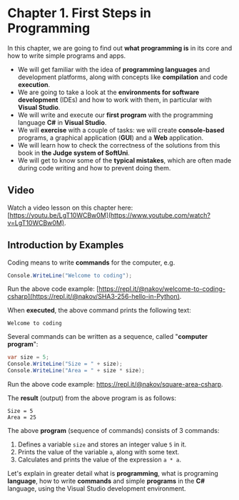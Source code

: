 # Chapter 1. First Steps in Programming

In this chapter, we are going to find out **what programming is** in its core and how to write simple programs and apps.

* We will get familiar with the idea of **programming languages** and development platforms, along with concepts like **compilation** and code **execution**.
* We are going to take a look at the **environments for software development** \(IDEs\) and how to work with them, in particular with **Visual Studio**.
* We will write and execute our **first program** with the programming language **C\#** in **Visual Studio**.
* We will **exercise** with a couple of tasks: we will create **console-based** programs, a graphical application \(**GUI**\) and a **Web** application.
* We will learn how to check the correctness of the solutions from this book in **the Judge system of SoftUni**.
* We will get to know some of the **typical mistakes**, which are often made during code writing and how to prevent doing them.

## Video

Watch a video lesson on this chapter here: [https://youtu.be/LgT10WCBw0M](https://www.youtube.com/watch?v=LgT10WCBw0M).

## Introduction by Examples

Coding means to write **commands** for the computer, e.g.

```csharp
Console.WriteLine("Welcome to coding");
```

Run the above code example: [https://repl.it/@nakov/welcome-to-coding-csharp](https://repl.it/@nakov/SHA3-256-hello-in-Python).

When **executed**, the above command prints the following text:

```
Welcome to coding
```

Several commands can be written as a sequence, called "**computer program**":

```csharp
var size = 5;
Console.WriteLine("Size = " + size);
Console.WriteLine("Area = " + size * size);
```

Run the above code example: https://repl.it/@nakov/square-area-csharp.

The **result** \(output\) from the above program is as follows:

```
Size = 5
Area = 25
```

The above **program** \(sequence of commands\) consists of 3 commands:

1. Defines a variable `size` and stores an integer value `5` in it.
2. Prints the value of the variable `a`, along with some text.
3. Calculates and prints the value of the expression `a * a`.

Let's explain in greater detail what is **programming**, what is programing **language**, how to write **commands** and simple **programs** in the **C\#** language, using the Visual Studio development environment.

